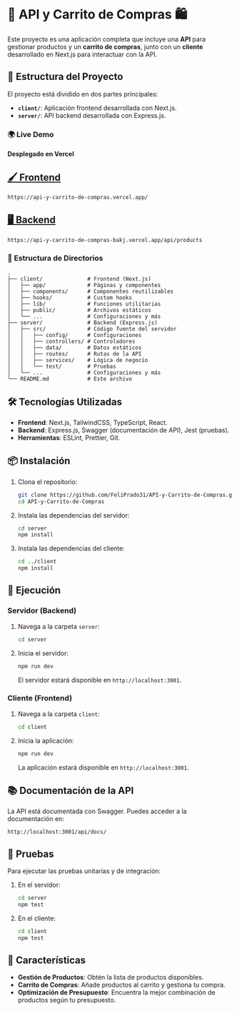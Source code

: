 # 🛒 API y Carrito de Compras 🛍️

Este proyecto es una aplicación completa que incluye una **API** para gestionar productos y un **carrito de compras**, junto con un **cliente** desarrollado en Next.js para interactuar con la API.

## 🚀 Estructura del Proyecto

El proyecto está dividido en dos partes principales:

- **`client/`**: Aplicación frontend desarrollada con Next.js.
- **`server/`**: API backend desarrollada con Express.js.

### 🌍 Live Demo

#### Desplegado en Vercel

## [🖌️ Frontend](https://api-y-carrito-de-compras.vercel.app/)
```
https://api-y-carrito-de-compras.vercel.app/
```

## [🖥️ Backend](https://api-y-carrito-de-compras-bakj.vercel.app/api/products) 
```
https://api-y-carrito-de-compras-bakj.vercel.app/api/products
```

### 📂 Estructura de Directorios

```
.
├── client/              # Frontend (Next.js)
│   ├── app/             # Páginas y componentes
│   ├── components/      # Componentes reutilizables
│   ├── hooks/           # Custom hooks
│   ├── lib/             # Funciones utilitarias
│   ├── public/          # Archivos estáticos
│   └── ...              # Configuraciones y más
├── server/              # Backend (Express.js)
│   ├── src/             # Código fuente del servidor
│   │   ├── config/      # Configuraciones
│   │   ├── controllers/ # Controladores
│   │   ├── data/        # Datos estáticos
│   │   ├── routes/      # Rutas de la API
│   │   ├── services/    # Lógica de negocio
│   │   └── test/        # Pruebas
│   └── ...              # Configuraciones y más
└── README.md            # Este archivo
```

## 🛠️ Tecnologías Utilizadas

- **Frontend**: Next.js, TailwindCSS, TypeScript, React.
- **Backend**: Express.js, Swagger (documentación de API), Jest (pruebas).
- **Herramientas**: ESLint, Prettier, Git.

## 📦 Instalación

1. Clona el repositorio:

   ```bash
   git clone https://github.com/FeliPrado31/API-y-Carrito-de-Compras.git
   cd API-y-Carrito-de-Compras
   ```

2. Instala las dependencias del servidor:

   ```bash
   cd server
   npm install
   ```

3. Instala las dependencias del cliente:
   ```bash
   cd ../client
   npm install
   ```

## 🚀 Ejecución

### Servidor (Backend)

1. Navega a la carpeta `server`:

   ```bash
   cd server
   ```

2. Inicia el servidor:

   ```bash
   npm run dev
   ```

   El servidor estará disponible en `http://localhost:3001`.

### Cliente (Frontend)

1. Navega a la carpeta `client`:

   ```bash
   cd client
   ```

2. Inicia la aplicación:

   ```bash
   npm run dev
   ```

   La aplicación estará disponible en `http://localhost:3001`.

## 📚 Documentación de la API

La API está documentada con Swagger. Puedes acceder a la documentación en:

```
http://localhost:3001/api/docs/
```

## 🧪 Pruebas

Para ejecutar las pruebas unitarias y de integración:

1. En el servidor:

   ```bash
   cd server
   npm test
   ```

2. En el cliente:
   ```bash
   cd client
   npm test
   ```

## 🌟 Características

- **Gestión de Productos**: Obtén la lista de productos disponibles.
- **Carrito de Compras**: Añade productos al carrito y gestiona tu compra.
- **Optimización de Presupuesto**: Encuentra la mejor combinación de productos según tu presupuesto.
